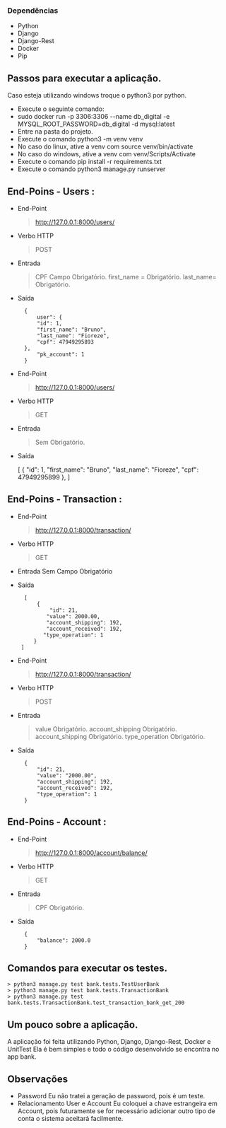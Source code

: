 
### Dependências

- Python
- Django
- Django-Rest
- Docker
- Pip


## Passos para executar a aplicação.
Caso esteja utilizando windows troque o python3 por python.

- Execute o seguinte comando:
- sudo docker run -p 3306:3306 --name db_digital -e MYSQL_ROOT_PASSWORD=db_digital -d mysql:latest
- Entre na pasta do projeto.
- Execute o comando python3 -m venv venv
- No caso do linux, ative a venv com source venv/bin/activate
- No caso do windows, ative a venv com venv/Scripts/Activate
- Execute o comando pip install -r requirements.txt
- Execute o comando python3 manage.py runserver

## End-Poins - Users :
- End-Point

	> http://127.0.0.1:8000/users/

- Verbo HTTP
	> POST

- Entrada
	> CPF Campo Obrigatório.
	> first_name = Obrigatório.
	> last_name= Obrigatório.
- Saída
    	
		{
			user": {
        	"id": 1,
        	"first_name": "Bruno",
        	"last_name": "Fioreze",
        	"cpf": 47949295893
		},
			"pk_account": 1
		}

- End-Point

	> http://127.0.0.1:8000/users/

- Verbo HTTP
	> GET

- Entrada
	> Sem Obrigatório.

- Saída

	[
    	{
        	"id": 1,
        	"first_name": "Bruno",
        	"last_name": "Fioreze",
        	"cpf": 47949295899
    	},
	]

## End-Poins - Transaction :

- End-Point

	> http://127.0.0.1:8000/transaction/

- Verbo HTTP
	> GET

- Entrada
	 Sem Campo Obrigatório

- Saída

		[
			{
				"id": 21,
 			   "value": 2000.00,
 			   "account_shipping": 192,
 			   "account_received": 192,
 		 	  "type_operation": 1
		   }
	   ]

- End-Point

	> http://127.0.0.1:8000/transaction/

- Verbo HTTP
	> POST

- Entrada
	> value Obrigatório.
	> account_shipping Obrigatório.
	> account_shipping Obrigatório.
	> type_operation Obrigatório.

- Saída

		{
			"id": 21,
			"value": "2000.00",
			"account_shipping": 192,
			"account_received": 192,
			"type_operation": 1
		}


## End-Poins - Account :

- End-Point

	> http://127.0.0.1:8000/account/balance/

- Verbo HTTP
	> GET

- Entrada
	> CPF Obrigatório.

- Saída

		{
			"balance": 2000.0
		}


## Comandos para executar os testes.
	> python3 manage.py test bank.tests.TestUserBank
	> python3 manage.py test bank.tests.TransactionBank
	> python3 manage.py test bank.tests.TransactionBank.test_transaction_bank_get_200
	
## Um pouco sobre a aplicação.
A aplicação foi feita utilizando Python, Django, Django-Rest, Docker e UnitTest
Ela é bem simples e todo o código desenvolvido se encontra no app bank.

## Observações
- Password
Eu não tratei a geração de password, pois é um teste.
- Relacionamento User e Account
Eu coloquei a chave estrangeira em Account, pois futuramente se for necessário adicionar outro tipo de conta o sistema aceitará facilmente.